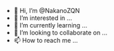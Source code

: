 - 👋 Hi, I’m @NakanoZQN
- 👀 I’m interested in ...
- 🌱 I’m currently learning ...
- 💞️ I’m looking to collaborate on ...
- 📫 How to reach me ...

<!---
NakanoZQN/NakanoZQN is a ✨ special ✨ repository because its `README.md` (this file) appears on your GitHub profile.
You can click the Preview link to take a look at your changes.
--->
